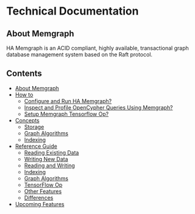 # Technical Documentation

## About Memgraph

HA Memgraph is an ACID compliant, highly available, transactional graph
database management system based on the Raft protocol.

[//]: # (When adding a new documentation file, please add it to the list)

## Contents

  * [About Memgraph](#about-memgraph)
  * [How to](how_to_guides/how-to-guides-overview.md)
    * [Configure and Run HA Memgraph?](how_to_guides/configure-and-run-ha-memgraph.md)
    * [Inspect and Profile OpenCypher Queries Using Memgraph?](how_to_guides/explain-profile.md)
    * [Setup Memgraph Tensorflow Op?](how_to_guides/tensorflow-setup.md)
  * [Concepts](concepts/concepts-overview.md)
    * [Storage](concepts/storage.md)
    * [Graph Algorithms](concepts/graph-algorithms.md)
    * [Indexing](concepts/indexing.md)
  * [Reference Guide](reference_guide/reference-overview.md)
    * [Reading Existing Data](reference_guide/reading-existing-data.md)
    * [Writing New Data](reference_guide/writing-new-data.md)
    * [Reading and Writing](reference_guide/reading-and-writing.md)
    * [Indexing](reference_guide/indexing.md)
    * [Graph Algorithms](reference_guide/graph-algorithms.md)
    * [TensorFlow Op](reference_guide/tensorflow.md)
    * [Other Features](reference_guide/other-features.md)
    * [Differences](reference_guide/differences.md)
  * [Upcoming Features](upcoming-features.md)

[//]: # (Nothing should go below the contents section)
